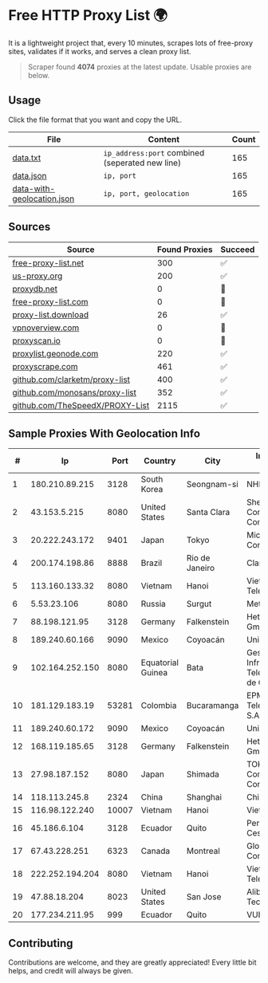 
# Free HTTP Proxy List 🌍

It is a lightweight project that, every 10 minutes, scrapes lots of free-proxy sites, validates if it works, and serves a clean proxy list.


> Scraper found **4074** proxies at the latest update. Usable proxies are below.

## Usage

Click the file format that you want and copy the URL.


|File|Content|Count|
|----|-------|-----|
|[data.txt](https://raw.githubusercontent.com/themiralay/Proxy-List-World/master/data.txt)|`ip_address:port` combined (seperated new line)|165|
|[data.json](https://raw.githubusercontent.com/themiralay/Proxy-List-World/master/data.json)|`ip, port`|165|
|[data-with-geolocation.json](https://raw.githubusercontent.com/themiralay/Proxy-List-World/master/data-with-geolocation.json)|`ip, port, geolocation`|165|

## Sources

|Source|Found Proxies|Succeed|
|------|-------------|-------|
|[free-proxy-list.net](https://free-proxy-list.net)|300|✅|
|[us-proxy.org](https://www.us-proxy.org)|200|✅|
|[proxydb.net](http://proxydb.net)|0|🚫|
|[free-proxy-list.com](https://free-proxy-list.com/?page=&port=&type%5B%5D=http&type%5B%5D=https&up_time=0&search=Search)|0|🚫|
|[proxy-list.download](https://www.proxy-list.download/HTTP)|26|✅|
|[vpnoverview.com](https://vpnoverview.com/privacy/anonymous-browsing/free-proxy-servers)|0|🚫|
|[proxyscan.io](https://www.proxyscan.io)|0|🚫|
|[proxylist.geonode.com](https://proxylist.geonode.com/api/proxy-list?limit=300&page=1&sort_by=lastChecked&sort_type=desc&protocols=http,https)|220|✅|
|[proxyscrape.com](https://api.proxyscrape.com/v2/?request=displayproxies&protocol=http&timeout=10000&country=all&ssl=all&anonymity=all)|461|✅|
|[github.com/clarketm/proxy-list](https://raw.githubusercontent.com/clarketm/proxy-list/master/proxy-list-raw.txt)|400|✅|
|[github.com/monosans/proxy-list](https://raw.githubusercontent.com/monosans/proxy-list/main/proxies/http.txt)|352|✅|
|[github.com/TheSpeedX/PROXY-List](https://raw.githubusercontent.com/TheSpeedX/PROXY-List/master/http.txt)|2115|✅|


## Sample Proxies With Geolocation Info

|#|Ip|Port|Country|City|Internet Service Provider|
|-|--|----|-------|----|-------------------------|
|1|180.210.89.215|3128|South Korea|Seongnam-si|NHNCLOUD|
|2|43.153.5.215|8080|United States|Santa Clara|Shenzhen Tencent Computer Systems Company Limited|
|3|20.222.243.172|9401|Japan|Tokyo|Microsoft Corporation|
|4|200.174.198.86|8888|Brazil|Rio de Janeiro|Claro S.A|
|5|113.160.133.32|8080|Vietnam|Hanoi|VietNam Post and Telecom Corporation|
|6|5.53.23.106|8080|Russia|Surgut|Metroset Ltd|
|7|88.198.121.95|3128|Germany|Falkenstein|Hetzner Online GmbH|
|8|189.240.60.166|9090|Mexico|Coyoacán|Uninet S.A. de C.V.|
|9|102.164.252.150|8080|Equatorial Guinea|Bata|Gestora de Infraestructuras de Telecomunicaciones de Guinea Ecuatorial|
|10|181.129.183.19|53281|Colombia|Bucaramanga|EPM Telecomunicaciones S.A. E.S.P.|
|11|189.240.60.172|9090|Mexico|Coyoacán|Uninet S.A. de C.V.|
|12|168.119.185.65|3128|Germany|Falkenstein|Hetzner Online GmbH|
|13|27.98.187.152|8080|Japan|Shimada|TOKAI Communications Corporation|
|14|118.113.245.8|2324|China|Shanghai|Chinanet|
|15|116.98.122.240|10007|Vietnam|Hanoi|Viettel Corporation|
|16|45.186.6.104|3128|Ecuador|Quito|Perez Tito Julio Cesar|
|17|67.43.228.251|6323|Canada|Montreal|GloboTech Communications|
|18|222.252.194.204|8080|Vietnam|Hanoi|VietNam Post and Telecom Corporation|
|19|47.88.18.204|8023|United States|San Jose|Alibaba (US) Technology Co., Ltd.|
|20|177.234.211.95|999|Ecuador|Quito|VUELATECHNOLOGY|



## Contributing

Contributions are welcome, and they are greatly appreciated! Every
little bit helps, and credit will always be given.

